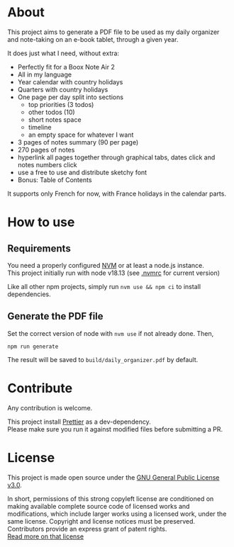 About
====
This project aims to generate a PDF file to be used as my daily organizer and note-taking on an e-book tablet,
through a given year.

It does just what I need, without extra:
- Perfectly fit for a Boox Note Air 2
- All in my language
- Year calendar with country holidays
- Quarters with country holidays
- One page per day split into sections
    - top priorities (3 todos)
    - other todos (10)
    - short notes space
    - timeline
    - an empty space for whatever I want
- 3 pages of notes summary (90 per page)
- 270 pages of notes
- hyperlink all pages together through graphical tabs, dates click and notes numbers click
- use a free to use and distribute sketchy font
- Bonus: Table of Contents

It supports only French for now, with France holidays in the calendar parts.

How to use
====
Requirements
----
You need a properly configured [NVM](https://github.com/nvm-sh/nvm) or at least a node.js instance.  
This project initially run with node v18.13 (see [.nvmrc](.nvmrc) for current version)

Like all other npm projects, simply run `nvm use && npm ci` to install dependencies.

Generate the PDF file
----
Set the correct version of node with `nvm use` if not already done. Then,

```
npm run generate
```
The result will be saved to `build/daily_organizer.pdf` by default.

Contribute
====
Any contribution is welcome.

This project install [Prettier](https://prettier.io) as a dev-dependency.  
Please make sure you run it against modified files before submitting a PR.

License
====
This project is made open source under the [GNU General Public License v3.0](LICENSE).

In short, permissions of this strong copyleft license are conditioned on making available complete source code
of licensed works and modifications, which include larger works using a licensed work, under the same license.
Copyright and license notices must be preserved. Contributors provide an express grant of patent rights.  
[Read more on that license](https://choosealicense.com/licenses/gpl-3.0/)
